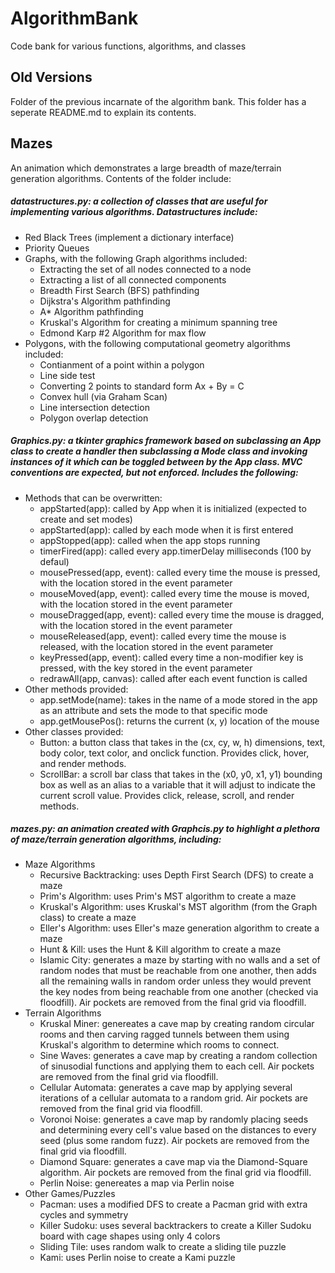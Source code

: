 # AlgorithmBank
Code bank for various functions, algorithms, and classes

## Old Versions
Folder of the previous incarnate of the algorithm bank. This folder has a seperate README.md to explain its contents.

## Mazes
An animation which demonstrates a large breadth of maze/terrain generation algorithms. Contents of the folder include:
##### datastructures.py: a collection of classes that are useful for implementing various algorithms. Datastructures include:
- Red Black Trees (implement a dictionary interface)
- Priority Queues
- Graphs, with the following Graph algorithms included:
   - Extracting the set of all nodes connected to a node
   - Extracting a list of all connected components
   - Breadth First Search (BFS) pathfinding
   - Dijkstra's Algorithm pathfinding
   - A* Algorithm pathfinding
   - Kruskal's Algorithm for creating a minimum spanning tree
   - Edmond Karp #2 Algorithm for max flow
- Polygons, with the following computational geometry algorithms included:
   - Contianment of a point within a polygon
   - Line side test
   - Converting 2 points to standard form Ax + By = C
   - Convex hull (via Graham Scan)
   - Line intersection detection
   - Polygon overlap detection
   
##### Graphics.py: a tkinter graphics framework based on subclassing an App class to create a handler then subclassing a Mode class and invoking instances of it which can be toggled between by the App class. MVC conventions are expected, but not enforced. Includes the following:
- Methods that can be overwritten:
  - appStarted(app): called by App when it is initialized (expected to create and set modes)
  - appStarted(app): called by each mode when it is first entered
  - appStopped(app): called when the app stops running
  - timerFired(app): called every app.timerDelay milliseconds (100 by defaul)
  - mousePressed(app, event): called every time the mouse is pressed, with the location stored in the event parameter
  - mouseMoved(app, event): called every time the mouse is moved, with the location stored in the event parameter
  - mouseDragged(app, event): called every time the mouse is dragged, with the location stored in the event parameter
  - mouseReleased(app, event): called every time the mouse is released, with the location stored in the event parameter
  - keyPressed(app, event): called every time a non-modifier key is pressed, with the key stored in the event parameter
  - redrawAll(app, canvas): called after each event function is called
- Other methods provided:
  - app.setMode(name): takes in the name of a mode stored in the app as an attribute and sets the mode to that specific mode
  - app.getMousePos(): returns the current (x, y) location of the mouse
- Other classes provided:
  - Button: a button class that takes in the (cx, cy, w, h) dimensions, text, body color, text color, and onclick function. Provides click, hover, and render methods.
  - ScrollBar: a scroll bar class that takes in the (x0, y0, x1, y1) bounding box as well as an alias to a variable that it will adjust to indicate the current scroll value. Provides click, release, scroll, and render methods.
  
##### mazes.py: an animation created with Graphcis.py to highlight a plethora of maze/terrain generation algorithms, including:
- Maze Algorithms
  - Recursive Backtracking: uses Depth First Search (DFS) to create a maze
  - Prim's Algorithm: uses Prim's MST algorithm to create a maze
  - Kruskal's Algorithm: uses Kruskal's MST algorithm (from the Graph class) to create a maze
  - Eller's Algorithm: uses Eller's maze generation algorithm to create a maze
  - Hunt & Kill: uses the Hunt & Kill algorithm to create a maze
  - Islamic City: generates a maze by starting with no walls and a set of random nodes that must be reachable from one another, then adds all the remaining walls in random order unless they would prevent the key nodes from being reachable from one another (checked via floodfill). Air pockets are removed from the final grid via floodfill.
- Terrain Algorithms
  - Kruskal Miner: genereates a cave map by creating random circular rooms and then carving ragged tunnels between them using Kruskal's algorithm to determine which rooms to connect.
  - Sine Waves: generates a cave map by creating a random collection of sinusodial functions and applying them to each cell. Air pockets are removed from the final grid via floodfill.
  - Cellular Automata: generates a cave map by applying several iterations of a cellular automata to a random grid. Air pockets are removed from the final grid via floodfill.
  - Voronoi Noise: generates a cave map by randomly placing seeds and determining every cell's value based on the distances to every seed (plus some random fuzz). Air pockets are removed from the final grid via floodfill.
  - Diamond Square: generates a cave map via the Diamond-Square algorithm. Air pockets are removed from the final grid via floodfill.
  - Perlin Noise: genereates a map via Perlin noise
- Other Games/Puzzles
  - Pacman: uses a modified DFS to create a Pacman grid with extra cycles and symmetry
  - Killer Sudoku: uses several backtrackers to create a Killer Sudoku board with cage shapes using only 4 colors
  - Sliding Tile: uses random walk to create a sliding tile puzzle
  - Kami: uses Perlin noise to create a Kami puzzle
  
  
  
  
  
